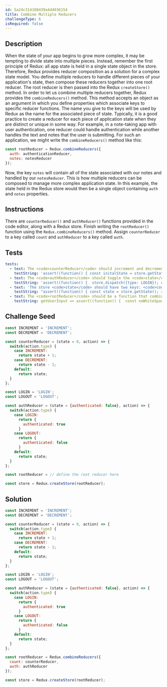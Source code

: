 ```yaml
---
id: 5a24c314108439a4d4036154
title: Combine Multiple Reducers
challengeType: 6
isRequired: false
---
```


## Description
<section id='description'>
When the state of your app begins to grow more complex, it may be tempting to divide state into multiple pieces. Instead, remember the first principle of Redux: all app state is held in a single state object in the store. Therefore, Redux provides reducer composition as a solution for a complex state model. You define multiple reducers to handle different pieces of your application's state, then compose these reducers together into one root reducer. The root reducer is then passed into the Redux <code>createStore()</code> method.
In order to let us combine multiple reducers together, Redux provides the <code>combineReducers()</code> method. This method accepts an object as an argument in which you define properties which associate keys to specific reducer functions. The name you give to the keys will be used by Redux as the name for the associated piece of state.
Typically, it is a good practice to create a reducer for each piece of application state when they are distinct or unique in some way. For example, in a note-taking app with user authentication, one reducer could handle authentication while another handles the text and notes that the user is submitting. For such an application, we might write the <code>combineReducers()</code> method like this:

```js
const rootReducer = Redux.combineReducers({
  auth: authenticationReducer,
  notes: notesReducer
});
```

Now, the key <code>notes</code> will contain all of the state associated with our notes and handled by our <code>notesReducer</code>. This is how multiple reducers can be composed to manage more complex application state. In this example, the state held in the Redux store would then be a single object containing <code>auth</code> and <code>notes</code> properties.
</section>

## Instructions
<section id='instructions'>
There are <code>counterReducer()</code> and <code>authReducer()</code> functions provided in the code editor, along with a Redux store. Finish writing the <code>rootReducer()</code> function using the <code>Redux.combineReducers()</code> method. Assign <code>counterReducer</code> to a key called <code>count</code> and <code>authReducer</code> to a key called <code>auth</code>.
</section>

## Tests
<section id='tests'>

```yml
tests:
  - text: The <code>counterReducer</code> should increment and decrement the <code>state</code>.
    testString: 'assert((function() { const initalState = store.getState().count; store.dispatch({type: INCREMENT}); store.dispatch({type: INCREMENT}); const firstState = store.getState().count; store.dispatch({type: DECREMENT}); const secondState = store.getState().count; return firstState === initalState + 2 && secondState === firstState - 1  })(), ''The <code>counterReducer</code> should increment and decrement the <code>state</code>.'');'
  - text: The <code>authReducer</code> should toggle the <code>state</code> of <code>authenticated</code> between <code>true</code> and <code>false</code>.
    testString: 'assert((function() {  store.dispatch({type: LOGIN}); const loggedIn = store.getState().auth.authenticated; store.dispatch({type: LOGOUT}); const loggedOut = store.getState().auth.authenticated; return loggedIn === true && loggedOut === false  })(), ''The <code>authReducer</code> should toggle the <code>state</code> of <code>authenticated</code> between <code>true</code> and <code>false</code>.'');'
  - text: 'The store <code>state</code> should have two keys: <code>count</code>, which holds a number, and <code>auth</code>, which holds an object. The <code>auth</code> object should have a property of <code>authenticated</code>, which holds a boolean.'
    testString: "assert((function() { const state = store.getState(); return typeof state.auth === 'object' && typeof state.auth.authenticated === 'boolean' && typeof state.count === 'number' })(), 'The store <code>state</code> should have two keys: <code>count</code>, which holds a number, and <code>auth</code>, which holds an object. The <code>auth</code> object should have a property of <code>authenticated</code>, which holds a boolean.');"
  - text: The <code>rootReducer</code> should be a function that combines the <code>counterReducer</code> and the <code>authReducer</code>.
    testString: getUserInput => assert((function() {  const noWhiteSpace = getUserInput('index').replace(/\s/g,''); return typeof rootReducer === 'function' && noWhiteSpace.includes('Redux.combineReducers')  })(), 'The <code>rootReducer</code> should be a function that combines the <code>counterReducer</code> and the <code>authReducer</code>.');

```

</section>

## Challenge Seed
<section id='challengeSeed'>

<div id='jsx-seed'>

```jsx
const INCREMENT = 'INCREMENT';
const DECREMENT = 'DECREMENT';

const counterReducer = (state = 0, action) => {
  switch(action.type) {
    case INCREMENT:
      return state + 1;
    case DECREMENT:
      return state - 1;
    default:
      return state;
  }
};

const LOGIN = 'LOGIN';
const LOGOUT = 'LOGOUT';

const authReducer = (state = {authenticated: false}, action) => {
  switch(action.type) {
    case LOGIN:
      return {
        authenticated: true
      }
    case LOGOUT:
      return {
        authenticated: false
      }
    default:
      return state;
  }
};

const rootReducer = // define the root reducer here

const store = Redux.createStore(rootReducer);

```

</div>



</section>

## Solution
<section id='solution'>


```js
const INCREMENT = 'INCREMENT';
const DECREMENT = 'DECREMENT';

const counterReducer = (state = 0, action) => {
  switch(action.type) {
    case INCREMENT:
      return state + 1;
    case DECREMENT:
      return state - 1;
    default:
      return state;
  }
};

const LOGIN = 'LOGIN';
const LOGOUT = 'LOGOUT';

const authReducer = (state = {authenticated: false}, action) => {
  switch(action.type) {
    case LOGIN:
      return {
        authenticated: true
      }
    case LOGOUT:
      return {
        authenticated: false
      }
    default:
      return state;
  }
};

const rootReducer = Redux.combineReducers({
  count: counterReducer,
  auth: authReducer
});

const store = Redux.createStore(rootReducer);
```

</section>
